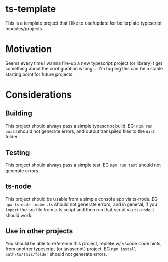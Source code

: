 # ts-template

This is a template project that I like to use/update for boilerplate typescript modules/projects.

# Motivation

Seems every time I  wanna fire-up a new typescript project (or library) I get something about the configuration wrong ... I'm hoping this can be a stable starting point for future projects.

# Considerations

## Building

This project should always pass a simple typescript build.  EG: `npm run build` should not generate errors, and output transpiled files to the `dist` folder.

## Testing

This project should always pass a simple test.  EG `npm run test` should not generate errors.

## ts-node

This project should be usable from a simple console app via ts-node.  EG `npx ts-node foober.ts` should not generate errors, and in general, if you `import` the src file from a ts script and then run that script via `ts-node` it should work.

## Use in other projects

You should be able to reference this project, replete w/ vscode code hints, from another typescript (or javascript) project.  EG `npm install path/to/this/folder` should not generate errors.